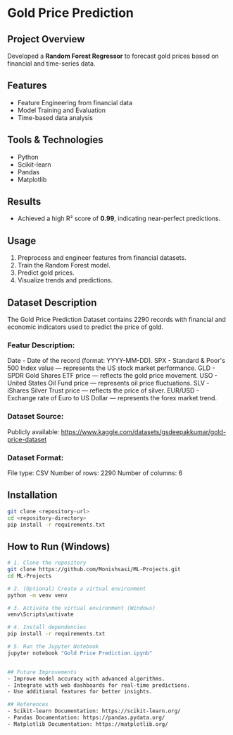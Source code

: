 
# Gold Price Prediction

## Project Overview
Developed a **Random Forest Regressor** to forecast gold prices based on financial and time-series data.

## Features
- Feature Engineering from financial data
- Model Training and Evaluation
- Time-based data analysis

## Tools & Technologies
- Python
- Scikit-learn
- Pandas
- Matplotlib

## Results
- Achieved a high R² score of **0.99**, indicating near-perfect predictions.

## Usage
1. Preprocess and engineer features from financial datasets.
2. Train the Random Forest model.
3. Predict gold prices.
4. Visualize trends and predictions.


## Dataset Description
The Gold Price Prediction Dataset contains 2290 records with financial and economic indicators used to predict the price of gold.

### Featur Description:

Date - Date of the record (format: YYYY-MM-DD).
SPX - Standard & Poor's 500 Index value — represents the US stock market performance.
GLD - SPDR Gold Shares ETF price — reflects the gold price movement.
USO - United States Oil Fund price — represents oil price fluctuations.
SLV - iShares Silver Trust price — reflects the price of silver.
EUR/USD - Exchange rate of Euro to US Dollar — represents the forex market trend.

### Dataset Source:

Publicly available: https://www.kaggle.com/datasets/gsdeepakkumar/gold-price-dataset

### Dataset Format:

File type: CSV
Number of rows: 2290
Number of columns: 6

## Installation
```bash
git clone <repository-url>
cd <repository-directory>
pip install -r requirements.txt
```

## How to Run (Windows)

```bash
# 1. Clone the repository
git clone https://github.com/Monishsasi/ML-Projects.git
cd ML-Projects

# 2. (Optional) Create a virtual environment
python -m venv venv

# 3. Activate the virtual environment (Windows)
venv\Scripts\activate

# 4. Install dependencies
pip install -r requirements.txt

# 5. Run the Jupyter Notebook
jupyter notebook "Gold Price Prediction.ipynb"


## Future Improvements
- Improve model accuracy with advanced algorithms.
- Integrate with web dashboards for real-time predictions.
- Use additional features for better insights.

## References
- Scikit-learn Documentation: https://scikit-learn.org/
- Pandas Documentation: https://pandas.pydata.org/
- Matplotlib Documentation: https://matplotlib.org/

